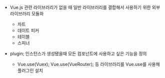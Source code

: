 - Vue.js 관련 라이브러리가 없을 때 일반 라이브러리를 결합해서 사용하기 위한 외부 라이브러리 모듈화
  - 차트
  - 데이트 피커
  - 테이블
  - 스피너

- plugin; 인스턴스가 생성됐을때 모든 컴포넌트에 사용하고 싶은 기능을 정의
  - Vue.use(Vuex); Vue.use(VueRouter); 등 라이브러리를 Vue.use를 사용해 플러그인 설치